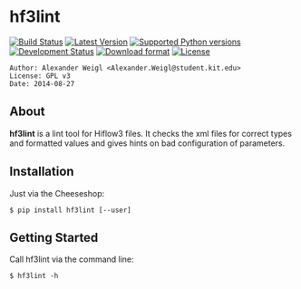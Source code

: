 hf3lint
=======

[![Build Status](https://travis-ci.org/areku/hf3lint.svg?branch=master)](https://travis-ci.org/areku/hf3lint)
[![Latest Version](https://img.shields.io/pypi/v/hf3lint.svg)](https://pypi.python.org/pypi/hf3lint/)
[![Supported Python versions](https://img.shields.io/pypi/pyversions/hf3lint.svg)](https://pypi.python.org/pypi/hf3lint/)
[![Development Status](https://img.shields.io/pypi/status/hf3lint.svg)](https://pypi.python.org/pypi/hf3lint/)
[![Download format](https://img.shields.io/pypi/format/hf3lint.svg)](https://pypi.python.org/pypi/hf3lint/)
[![License](https://img.shields.io/pypi/l/hf3lint.svg)](https://pypi.python.org/pypi/hf3lint/)

    Author: Alexander Weigl <Alexander.Weigl@student.kit.edu>
    License: GPL v3
    Date: 2014-08-27


## About

**hf3lint** is a lint tool for Hiflow3 files. It checks the xml files for correct types and formatted values 
and gives hints on bad configuration of parameters.


## Installation

Just via the Cheeseshop:

    $ pip install hf3lint [--user]


## Getting Started  

Call hf3lint via the command line:

    $ hf3lint -h 
